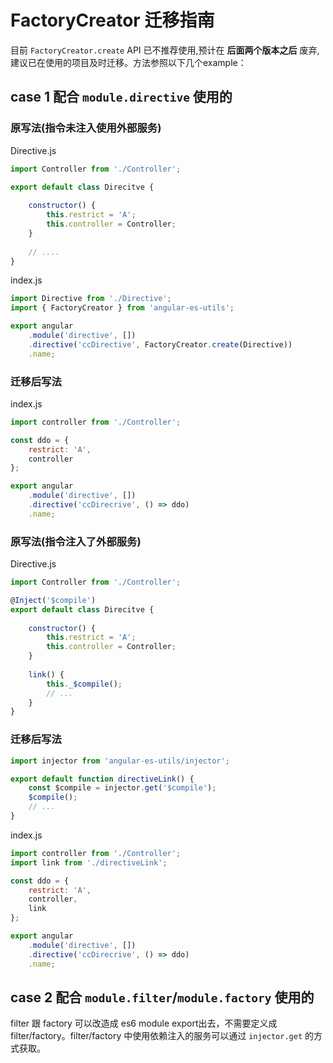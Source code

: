# FactoryCreator 迁移指南

目前 `FactoryCreator.create` API 已不推荐使用,预计在 **后面两个版本之后** 废弃,建议已在使用的项目及时迁移。方法参照以下几个example：

## case 1 配合 `module.directive` 使用的

### 原写法(指令未注入使用外部服务)

Directive.js

```js
import Controller from './Controller';

export default class Direcitve {
	
	constructor() {
		this.restrict = 'A';
		this.controller = Controller;
	}
		
	// ....
}
```

index.js

```js
import Directive from './Directive';
import { FactoryCreator } from 'angular-es-utils';

export angular
    .module('directive', [])
    .directive('ccDirective', FactoryCreator.create(Directive))
    .name;
```
### 迁移后写法
index.js

```js
import controller from './Controller';

const ddo = {
	restrict: 'A',
	controller
};

export angular
	.module('directive', [])
	.directive('ccDirecrive', () => ddo)
	.name;
```

### 原写法(指令注入了外部服务)

Directive.js

```js
import Controller from './Controller';

@Inject('$compile')
export default class Direcitve {
	
	constructor() {
		this.restrict = 'A';
		this.controller = Controller;
	}
	
	link() {
		this._$compile();
		// ...
	}
}
```

### 迁移后写法

```js
import injector from 'angular-es-utils/injector';

export default function directiveLink() {
	const $compile = injector.get('$compile');
	$compile();
	// ...
}
```

index.js

```js
import controller from './Controller';
import link from './directiveLink';

const ddo = {
	restrict: 'A',
	controller,
	link
};

export angular
	.module('directive', [])
	.directive('ccDirecrive', () => ddo)
	.name;
```

## case 2 配合 `module.filter`/`module.factory` 使用的

filter 跟 factory 可以改造成 es6 module export出去，不需要定义成 filter/factory。filter/factory 中使用依赖注入的服务可以通过 `injector.get` 的方式获取。

